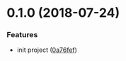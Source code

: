 <a name="0.1.0"></a>
# 0.1.0 (2018-07-24)


### Features

* init project ([0a76fef](https://github.com/yelin2016/log2/commit/0a76fef))



